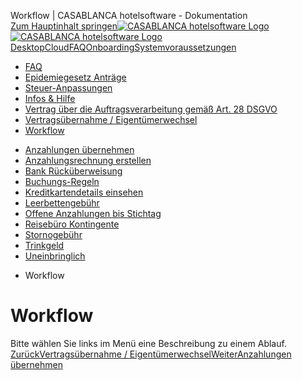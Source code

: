 Workflow | CASABLANCA hotelsoftware - Dokumentation  
[Zum Hauptinhalt springen](https://docs.casablanca.at/faq/workflow/#__docusaurus_skipToContent_fallback)[![CASABLANCA hotelsoftware Logo](https://docs.casablanca.at/img/logo.png) ![CASABLANCA hotelsoftware Logo](https://docs.casablanca.at/img/Casablanca_LOGO_2022_neg.png)](https://docs.casablanca.at/) [Desktop](https://docs.casablanca.at/desktop/desktop/)[Cloud](https://docs.casablanca.at/cloud/cloud_systems/)[FAQ](https://docs.casablanca.at/faq)[Onboarding](https://docs.casablanca.at/onboarding/fiscalization)[Systemvoraussetzungen](https://docs.casablanca.at/system_requirements)  
* [FAQ](https://docs.casablanca.at/faq/)
* [Epidemiegesetz Anträge](https://docs.casablanca.at/faq/epidemic_law/)
* [Steuer-Anpassungen](https://docs.casablanca.at/faq/change_of_taxes/)
* [Infos & Hilfe](https://docs.casablanca.at/faq/info_help/block_vacancies)
* [Vertrag über die Auftragsverarbeitung gemäß Art. 28 DSGVO](https://docs.casablanca.at/faq/dsgvo/)
* [Vertragsübernahme / Eigentümerwechsel](https://docs.casablanca.at/faq/customer_change/)
* [Workflow](https://docs.casablanca.at/faq/workflow/)
+ [Anzahlungen übernehmen](https://docs.casablanca.at/faq/workflow/park_prepayment)
+ [Anzahlungsrechnung erstellen](https://docs.casablanca.at/faq/workflow/prepayment_invoice)
+ [Bank Rücküberweisung](https://docs.casablanca.at/faq/workflow/payback)
+ [Buchungs-Regeln](https://docs.casablanca.at/faq/workflow/booking_rules)
+ [Kreditkartendetails einsehen](https://docs.casablanca.at/faq/workflow/view_credit_card_details)
+ [Leerbettengebühr](https://docs.casablanca.at/faq/workflow/empty_bed_fee)
+ [Offene Anzahlungen bis Stichtag](https://docs.casablanca.at/faq/workflow/open_deposits)
+ [Reisebüro Kontingente](https://docs.casablanca.at/faq/workflow/travel_agency_contingents)
+ [Stornogebühr](https://docs.casablanca.at/faq/workflow/cancellation_fee)
+ [Trinkgeld](https://docs.casablanca.at/faq/workflow/tip)
+ [Uneinbringlich](https://docs.casablanca.at/faq/workflow/irrecoverable)  
* Workflow

# Workflow  
Bitte wählen Sie links im Menü eine Beschreibung zu einem Ablauf.  
[ZurückVertragsübernahme / Eigentümerwechsel](https://docs.casablanca.at/faq/customer_change/)[WeiterAnzahlungen übernehmen](https://docs.casablanca.at/faq/workflow/park_prepayment)